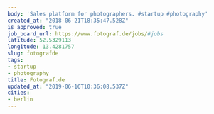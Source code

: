 ```yaml
---
body: 'Sales platform for photographers. #startup #photography'
created_at: "2018-06-21T18:35:47.528Z"
is_approved: true
job_board_url: https://www.fotograf.de/jobs/#jobs
latitude: 52.5329113
longitude: 13.4281757
slug: fotografde
tags:
- startup
- photography
title: Fotograf.de
updated_at: "2019-06-16T10:36:08.537Z"
cities:
- berlin
---
```

